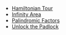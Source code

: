 - [Hamiltonian Tour](https://github.com/SchattenMonarch/GoogleKickStart_Solutions2022/blob/main/Round%20B/Hamiltonian%20Tour/Hamiltonian%20Tour.md)
- [Infinity Area](https://github.com/SchattenMonarch/GoogleKickStart_Solutions2022/blob/main/Round%20B/Infinity%20Area/Infinity%20Area.md)
- [Palindromic Factors](https://github.com/SchattenMonarch/GoogleKickStart_Solutions2022/blob/main/Round%20B/Palindromic%20Factors/Palindromic%20Factors.md)
- [Unlock the Padlock](https://github.com/SchattenMonarch/GoogleKickStart_Solutions2022/blob/main/Round%20B/Unlock%20the%20Padlock/Unlock%20the%20Padlock.md)
